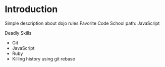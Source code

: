 # Introduction
Simple description about dojo rules
Favorite Code School path: JavaScript

Deadly Skills
* Git
* JavaScript
* Ruby
* Killing history using git rebase
